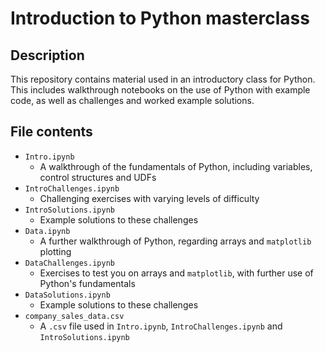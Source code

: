 # Introduction to Python masterclass
## Description
This repository contains material used in an introductory class for Python.  This includes walkthrough notebooks on the use of Python with example code, as well as challenges and worked example solutions.
## File contents
- `Intro.ipynb`
  - A walkthrough of the fundamentals of Python, including variables, control structures and UDFs
- `IntroChallenges.ipynb`
  - Challenging exercises with varying levels of difficulty
- `IntroSolutions.ipynb`
  - Example solutions to these challenges
- `Data.ipynb`
  - A further walkthrough of Python, regarding arrays and `matplotlib` plotting
- `DataChallenges.ipynb`
  - Exercises to test you on arrays and `matplotlib`, with further use of Python's fundamentals
- `DataSolutions.ipynb`
  - Example solutions to these challenges
- `company_sales_data.csv`
  - A `.csv` file used in `Intro.ipynb`, `IntroChallenges.ipynb` and `IntroSolutions.ipynb`
